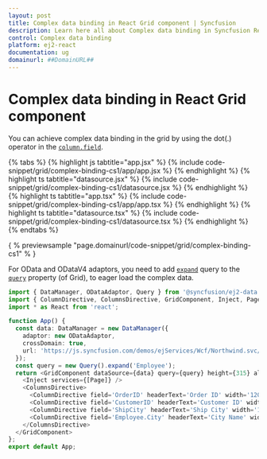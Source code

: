 ```yaml
---
layout: post
title: Complex data binding in React Grid component | Syncfusion
description: Learn here all about Complex data binding in Syncfusion React Grid component of Syncfusion Essential JS 2 and more.
control: Complex data binding 
platform: ej2-react
documentation: ug
domainurl: ##DomainURL##
---
```


# Complex data binding in React Grid component

You can achieve complex data binding in the grid by using the dot(.) operator in the [`column.field`](https://ej2.syncfusion.com/angular/documentation/api/grid/column/#field).

{% tabs %}
{% highlight js tabtitle="app.jsx" %}
{% include code-snippet/grid/complex-binding-cs1/app/app.jsx %}
{% endhighlight %}
{% highlight ts tabtitle="datasource.jsx" %}
{% include code-snippet/grid/complex-binding-cs1/datasource.jsx %}
{% endhighlight %}
{% highlight ts tabtitle="app.tsx" %}
{% include code-snippet/grid/complex-binding-cs1/app/app.tsx %}
{% endhighlight %}
{% highlight ts tabtitle="datasource.tsx" %}
{% include code-snippet/grid/complex-binding-cs1/datasource.tsx %}
{% endhighlight %}
{% endtabs %}

{ % previewsample "page.domainurl/code-snippet/grid/complex-binding-cs1" % }

For OData and ODataV4 adaptors, you need to add [`expand`](https://ej2.syncfusion.com/documentation/api/data/query/#expand) query to the [`query`](https://ej2.syncfusion.com/angular/documentation/api/grid/#query) property (of Grid), to eager load the complex data.

```typescript
import { DataManager, ODataAdaptor, Query } from '@syncfusion/ej2-data';
import { ColumnDirective, ColumnsDirective, GridComponent, Inject, Page } from '@syncfusion/ej2-react-grids';
import * as React from 'react';

function App() {
  const data: DataManager = new DataManager({
    adaptor: new ODataAdaptor,
    crossDomain: true,
    url: 'https://js.syncfusion.com/demos/ejServices/Wcf/Northwind.svc/Orders'
  });
  const query = new Query().expand('Employee');
  return <GridComponent dataSource={data} query={query} height={315} allowPaging={true}>
    <Inject services={[Page]} />
    <ColumnsDirective>
      <ColumnDirective field='OrderID' headerText='Order ID' width='120' textAlign="Right" />
      <ColumnDirective field='CustomerID' headerText='Customer ID' width='150' />
      <ColumnDirective field='ShipCity' headerText='Ship City' width='150' />
      <ColumnDirective field='Employee.City' headerText='City Name' width='150' />
    </ColumnsDirective>
  </GridComponent>
};
export default App;
```